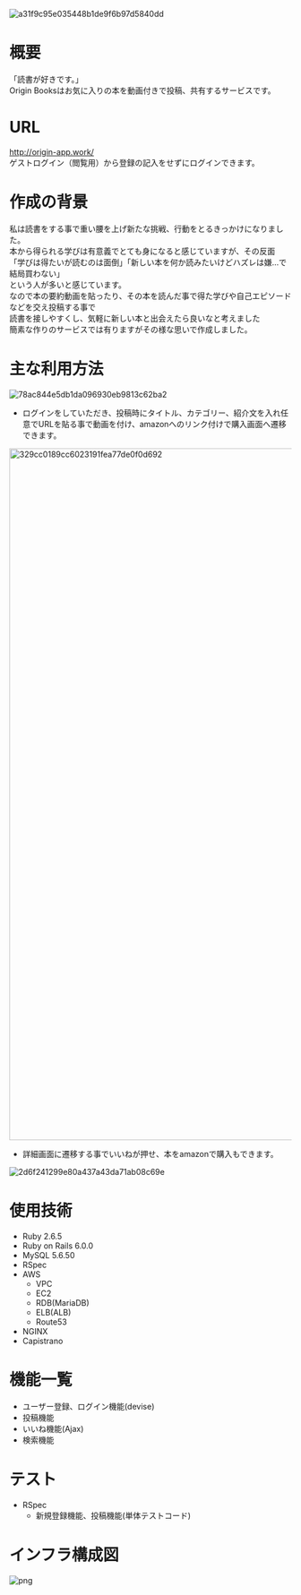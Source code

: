 ![a31f9c95e035448b1de9f6b97d5840dd](https://user-images.githubusercontent.com/73161307/110463528-60026c80-8115-11eb-84c6-c15d15810c6c.jpg)
# 概要

「読書が好きです。」  
Origin Booksはお気に入りの本を動画付きで投稿、共有するサービスです。

# URL

http://origin-app.work/  
ゲストログイン（閲覧用）から登録の記入をせずにログインできます。

# 作成の背景

私は読書をする事で重い腰を上げ新たな挑戦、行動をとるきっかけになりました。  
本から得られる学びは有意義でとても身になると感じていますが、その反面  
「学びは得たいが読むのは面倒」「新しい本を何か読みたいけどハズレは嫌...で結局買わない」  
という人が多いと感じています。  
なので本の要約動画を貼ったり、その本を読んだ事で得た学びや自己エピソードなどを交え投稿する事で  
読書を接しやすくし、気軽に新しい本と出会えたら良いなと考えました  
簡素な作りのサービスでは有りますがその様な思いで作成しました。  


# 主な利用方法

![78ac844e5db1da096930eb9813c62ba2](https://user-images.githubusercontent.com/73161307/110496942-5ab71900-8139-11eb-9215-6febdbe5d5a5.jpg)

* ログインをしていただき、投稿時にタイトル、カテゴリー、紹介文を入れ任意でURLを貼る事で動画を付け、amazonへのリンク付けで購入画面へ遷移できます。  

<img width="1236" alt="329cc0189cc6023191fea77de0f0d692" src="https://user-images.githubusercontent.com/73161307/110497344-b2ee1b00-8139-11eb-8574-283f4e5b32ce.png">

* 詳細画面に遷移する事でいいねが押せ、本をamazonで購入もできます。  

![2d6f241299e80a437a43da71ab08c69e](https://user-images.githubusercontent.com/73161307/110498730-ed0bec80-813a-11eb-8713-3d3b000a018c.jpg)






# 使用技術

* Ruby 2.6.5  
* Ruby on Rails 6.0.0  
* MySQL 5.6.50  
* RSpec  
* AWS  
  * VPC  
  * EC2  
  * RDB(MariaDB)  
  * ELB(ALB)  
  * Route53  
* NGINX  
* Capistrano


# 機能一覧

* ユーザー登録、ログイン機能(devise)  
* 投稿機能  
* いいね機能(Ajax)  
* 検索機能

# テスト

* RSpec  
  * 新規登録機能、投稿機能(単体テストコード)

# インフラ構成図

 ![png](https://user-images.githubusercontent.com/73161307/110421743-6ecf2c00-80e1-11eb-9da1-7bf92b852ae7.png)







